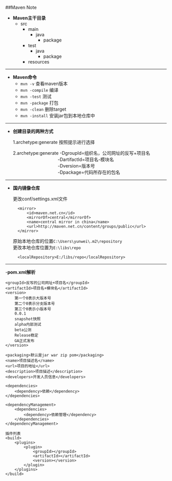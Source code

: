 ##Maven Note

- **Maven主干目录**
	- src
		- main
			- java
				- package
		- test
			- java
				- package
		- resources

----------

- **Maven命令**
	- `mvn -v` 查看maven版本
	- `mvn -compile` 编译
	- `mvn -test` 测试
	- `mvn -package` 打包
	- `mvn -clean` 删除target
	- `mvn -install` 安装jar包到本地仓库中

----------

- **创建目录的两种方式**
	
	1.archetype:generate 按照提示进行选择

	2.archetype:generate -DgroupId=组织名，公司网址的反写+项目名  
	　　　　　　　　　　-DartifactId=项目名-模块名  
	　　　　　　　　　　-Dversion=版本号  
	　　　　　　　　　　-Dpackage=代码所存在的包名

----------

- **国内镜像仓库**

	更改conf/settings.xml文件

		<mirror>
			<id>maven.net.cn</id>
			<mirrorOf>central</mirrorOf>
			<name>central mirror in china</name>
			<url>http://maven.net.cn/content/groups/public</url>
		</mirror>
		
	原始本地仓库的位置`C:\Users\yunwei\.m2\repository`  
	更改本地仓库位置为`E:\libs\repo`
		
		<localRepository>E:/libs/repo</localRepository>  

----------

-**pom.xml解析**

	<groupId>反写的公司网址+项目名</groupId>
	<artifactId>项目名+模块名</artifactId>
	<version>
		第一个0表示大版本号
		第二个0表示分支版本号
		第三个0表示小版本号
		0.0.1
		snapshot快照
		alpha内部测试
		beta公测
		Release稳定
		GA正式发布
	</version>
	
	<packaging>默认是jar war zip pom</packaging>
	<name>项目描述名</name>
	<url>项目的地址</url>
	<description>项目描述</description>
	<developers>开发人员信息</developers>

	<dependencies>
		<dependency>依赖</dependency>
	</dependencies>

	<dependencyManagement>
		<dependencies>
			<dependency>依赖管理</dependency>
		</dependencies>
	</dependencyManagement>

	插件列表
	<build>
		<plugins>
			<plugin>
				<groupId></groupId>
				<artifactId></artifactId>
				<version></version>
			</plugin>
		</plugins>
	</build>



